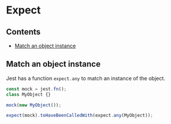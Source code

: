 # Expect

## Contents

- [Match an object instance](#match_an_object_instance)

## <a name="match_an_object_instance"></a>Match an object instance

Jest has a function `expect.any` to match an instance of the object.

```javascript
const mock = jest.fn();
class MyObject {}

mock(new MyObject());

expect(mock).toHaveBeenCalledWith(expect.any(MyObject));
```
